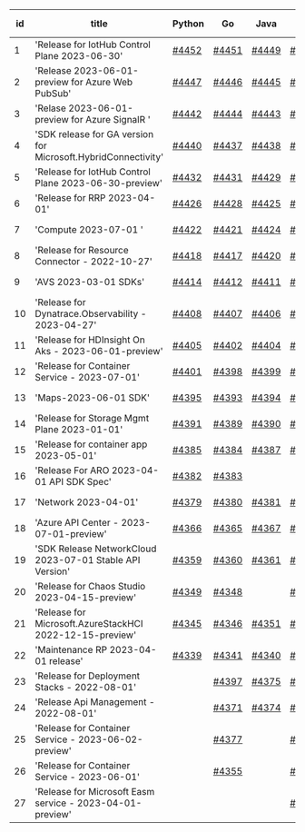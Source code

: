 | id | title | Python | Go | Java | Js | created date | target date | status |
| ------ | ------ | ------ | ------ | ------ | ------ | ------ | ------ | :-----: |
| 1 | 'Release for IotHub Control Plane 2023-06-30'  | [#4452](https://github.com/Azure/sdk-release-request/issues/4452)  | [#4451](https://github.com/Azure/sdk-release-request/issues/4451)  | [#4449](https://github.com/Azure/sdk-release-request/issues/4449)  | [#4450](https://github.com/Azure/sdk-release-request/issues/4450)  | 08-17 | 09-22 |  |
| 2 | 'Release 2023-06-01-preview for Azure Web PubSub'  | [#4447](https://github.com/Azure/sdk-release-request/issues/4447)  | [#4446](https://github.com/Azure/sdk-release-request/issues/4446)  | [#4445](https://github.com/Azure/sdk-release-request/issues/4445)  | [#4448](https://github.com/Azure/sdk-release-request/issues/4448)  | 08-17 | 09-22 |  |
| 3 | 'Relase 2023-06-01-preview for Azure SignalR '  | [#4442](https://github.com/Azure/sdk-release-request/issues/4442)  | [#4444](https://github.com/Azure/sdk-release-request/issues/4444)  | [#4443](https://github.com/Azure/sdk-release-request/issues/4443)  | [#4441](https://github.com/Azure/sdk-release-request/issues/4441)  | 08-17 | 09-22 |  |
| 4 | 'SDK release for GA version for Microsoft.HybridConnectivity'  | [#4440](https://github.com/Azure/sdk-release-request/issues/4440)  | [#4437](https://github.com/Azure/sdk-release-request/issues/4437)  | [#4438](https://github.com/Azure/sdk-release-request/issues/4438)  | [#4439](https://github.com/Azure/sdk-release-request/issues/4439)  | 08-16 | 09-22 |  |
| 5 | 'Release for IotHub Control Plane 2023-06-30-preview'  | [#4432](https://github.com/Azure/sdk-release-request/issues/4432)  | [#4431](https://github.com/Azure/sdk-release-request/issues/4431)  | [#4429](https://github.com/Azure/sdk-release-request/issues/4429)  | [#4430](https://github.com/Azure/sdk-release-request/issues/4430)  | 08-15 | 09-22 |  |
| 6 | 'Release for RRP 2023-04-01'  | [#4426](https://github.com/Azure/sdk-release-request/issues/4426)  | [#4428](https://github.com/Azure/sdk-release-request/issues/4428)  | [#4425](https://github.com/Azure/sdk-release-request/issues/4425)  | [#4427](https://github.com/Azure/sdk-release-request/issues/4427)  | 08-14 | 09-22 |  |
| 7 | 'Compute 2023-07-01 '  | [#4422](https://github.com/Azure/sdk-release-request/issues/4422)  | [#4421](https://github.com/Azure/sdk-release-request/issues/4421)  | [#4424](https://github.com/Azure/sdk-release-request/issues/4424)  | [#4423](https://github.com/Azure/sdk-release-request/issues/4423)  | 08-12 | 09-22 |  |
| 8 | 'Release for Resource Connector - 2022-10-27'  | [#4418](https://github.com/Azure/sdk-release-request/issues/4418)  | [#4417](https://github.com/Azure/sdk-release-request/issues/4417)  | [#4420](https://github.com/Azure/sdk-release-request/issues/4420)  | [#4419](https://github.com/Azure/sdk-release-request/issues/4419)  | 08-11 | 08-25 |  |
| 9 | 'AVS 2023-03-01 SDKs'  | [#4414](https://github.com/Azure/sdk-release-request/issues/4414)  | [#4412](https://github.com/Azure/sdk-release-request/issues/4412)  | [#4411](https://github.com/Azure/sdk-release-request/issues/4411)  | [#4413](https://github.com/Azure/sdk-release-request/issues/4413)  | 08-08 | 08-25 | Hold on by JS/ |
| 10 | 'Release for Dynatrace.Observability - 2023-04-27'  | [#4408](https://github.com/Azure/sdk-release-request/issues/4408)  | [#4407](https://github.com/Azure/sdk-release-request/issues/4407)  | [#4406](https://github.com/Azure/sdk-release-request/issues/4406)  | [#4409](https://github.com/Azure/sdk-release-request/issues/4409)  | 08-08 | 08-25 | Hold on by JS/ |
| 11 | 'Release for HDInsight On Aks - 2023-06-01-preview'  | [#4405](https://github.com/Azure/sdk-release-request/issues/4405)  | [#4402](https://github.com/Azure/sdk-release-request/issues/4402)  | [#4404](https://github.com/Azure/sdk-release-request/issues/4404)  | [#4403](https://github.com/Azure/sdk-release-request/issues/4403)  | 08-08 | 08-25 |  |
| 12 | 'Release for Container Service - 2023-07-01'  | [#4401](https://github.com/Azure/sdk-release-request/issues/4401)  | [#4398](https://github.com/Azure/sdk-release-request/issues/4398)  | [#4399](https://github.com/Azure/sdk-release-request/issues/4399)  | [#4400](https://github.com/Azure/sdk-release-request/issues/4400)  | 08-08 | 08-25 |  |
| 13 | 'Maps-2023-06-01 SDK'  | [#4395](https://github.com/Azure/sdk-release-request/issues/4395)  | [#4393](https://github.com/Azure/sdk-release-request/issues/4393)  | [#4394](https://github.com/Azure/sdk-release-request/issues/4394)  | [#4392](https://github.com/Azure/sdk-release-request/issues/4392)  | 08-04 | 08-25 | Hold on by Python/ |
| 14 | 'Release for Storage Mgmt Plane 2023-01-01'  | [#4391](https://github.com/Azure/sdk-release-request/issues/4391)  | [#4389](https://github.com/Azure/sdk-release-request/issues/4389)  | [#4390](https://github.com/Azure/sdk-release-request/issues/4390)  | [#4388](https://github.com/Azure/sdk-release-request/issues/4388)  | 08-04 | 08-25 |  |
| 15 | 'Release for container app 2023-05-01'  | [#4385](https://github.com/Azure/sdk-release-request/issues/4385)  | [#4384](https://github.com/Azure/sdk-release-request/issues/4384)  | [#4387](https://github.com/Azure/sdk-release-request/issues/4387)  | [#4386](https://github.com/Azure/sdk-release-request/issues/4386)  | 08-02 | 08-25 |  |
| 16 | 'Release For ARO 2023-04-01 API SDK Spec'  | [#4382](https://github.com/Azure/sdk-release-request/issues/4382)  | [#4383](https://github.com/Azure/sdk-release-request/issues/4383)  |  |  | 08-01 | 08-25 |  |
| 17 | 'Network 2023-04-01'  | [#4379](https://github.com/Azure/sdk-release-request/issues/4379)  | [#4380](https://github.com/Azure/sdk-release-request/issues/4380)  | [#4381](https://github.com/Azure/sdk-release-request/issues/4381)  | [#4378](https://github.com/Azure/sdk-release-request/issues/4378)  | 07-31 | 08-25 |  |
| 18 | 'Azure API Center - 2023-07-01-preview'  | [#4366](https://github.com/Azure/sdk-release-request/issues/4366)  | [#4365](https://github.com/Azure/sdk-release-request/issues/4365)  | [#4367](https://github.com/Azure/sdk-release-request/issues/4367)  | [#4368](https://github.com/Azure/sdk-release-request/issues/4368)  | 07-26 | 08-25 |  |
| 19 | 'SDK Release NetworkCloud 2023-07-01 Stable API Version'  | [#4359](https://github.com/Azure/sdk-release-request/issues/4359)  | [#4360](https://github.com/Azure/sdk-release-request/issues/4360)  | [#4361](https://github.com/Azure/sdk-release-request/issues/4361)  | [#4362](https://github.com/Azure/sdk-release-request/issues/4362)  | 07-25 | 08-25 |  |
| 20 | 'Release for Chaos Studio 2023-04-15-preview'  | [#4349](https://github.com/Azure/sdk-release-request/issues/4349)  | [#4348](https://github.com/Azure/sdk-release-request/issues/4348)  |  | [#4350](https://github.com/Azure/sdk-release-request/issues/4350)  | 07-20 | 08-25 |  |
| 21 | 'Release for Microsoft.AzureStackHCI 2022-12-15-preview'  | [#4345](https://github.com/Azure/sdk-release-request/issues/4345)  | [#4346](https://github.com/Azure/sdk-release-request/issues/4346)  | [#4351](https://github.com/Azure/sdk-release-request/issues/4351)  | [#4352](https://github.com/Azure/sdk-release-request/issues/4352)  | 07-19 | 08-25 | Hold on by JS/Java/Python/ |
| 22 | 'Maintenance RP 2023-04-01 release'  | [#4339](https://github.com/Azure/sdk-release-request/issues/4339)  | [#4341](https://github.com/Azure/sdk-release-request/issues/4341)  | [#4340](https://github.com/Azure/sdk-release-request/issues/4340)  | [#4342](https://github.com/Azure/sdk-release-request/issues/4342)  | 07-15 | 08-25 |  |
| 23 | 'Release for Deployment Stacks - 2022-08-01'  |  | [#4397](https://github.com/Azure/sdk-release-request/issues/4397)  | [#4375](https://github.com/Azure/sdk-release-request/issues/4375)  | [#4396](https://github.com/Azure/sdk-release-request/issues/4396)  | 08-07 | 08-25 |  |
| 24 | 'Release Api Management - 2022-08-01'  |  | [#4371](https://github.com/Azure/sdk-release-request/issues/4371)  | [#4374](https://github.com/Azure/sdk-release-request/issues/4374)  | [#4372](https://github.com/Azure/sdk-release-request/issues/4372)  | 07-27 | 08-25 |  |
| 25 | 'Release for Container Service - 2023-06-02-preview'  |  | [#4377](https://github.com/Azure/sdk-release-request/issues/4377)  |  | [#4376](https://github.com/Azure/sdk-release-request/issues/4376)  | 07-31 | 08-25 |  |
| 26 | 'Release for Container Service - 2023-06-01'  |  | [#4355](https://github.com/Azure/sdk-release-request/issues/4355)  |  | [#4356](https://github.com/Azure/sdk-release-request/issues/4356)  | 07-21 | 08-25 |  |
| 27 | 'Release for Microsoft Easm service - 2023-04-01-preview'  |  |  |  | [#4415](https://github.com/Azure/sdk-release-request/issues/4415)  | 08-10 | 08-25 |  |
